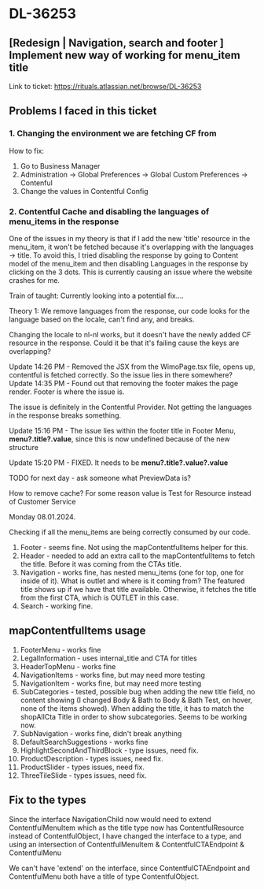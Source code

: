 # DL-36253
## [Redesign | Navigation, search and footer ] Implement new way of working for menu_item title
Link to ticket: https://rituals.atlassian.net/browse/DL-36253

## Problems I faced in this ticket

### 1. Changing the environment we are fetching CF from

How to fix:

1. Go to Business Manager
2. Administration -> Global Preferences -> Global Custom Preferences -> Contenful
3. Change the values in Contentful Config


### 2. Contentful Cache and disabling the languages of menu_items in the response

One of the issues in my theory is that if I add the new 'title' resource in the menu_item, it won't be fetched because it's overlapping with the languages -> title. To avoid this, I tried disabling the response by going to Content model of the menu_item and then disabling Languages in the response by clicking on the 3 dots. This is currently causing an issue where the website crashes for me.

Train of taught:
Currently looking into a potential fix....

Theory 1: We remove languages from the response, our code looks for the language based on the locale, can't find any, and breaks.

Changing the locale to nl-nl works, but it doesn't have the newly added CF resource in the response. Could it be that it's failing cause the keys are overlapping?

Update 14:26 PM - Removed the JSX from the WimoPage.tsx file, opens up, contentful is fetched correctly. So the issue lies in there somewhere?
Update 14:35 PM - Found out that removing the footer makes the page render. Footer is where the issue is.

The issue is definitely in the Contentful Provider. Not getting the languages in the response breaks something.

Update 15:16 PM - The issue lies within the footer title in Footer Menu, **menu?.title?.value**, since this is now undefined because of the new structure

Update 15:20 PM - FIXED. It needs to be **menu?.title?.value?.value**

TODO for next day - ask someone what PreviewData is?

How to remove cache? For some reason value is Test for Resource instead of Customer Service

Monday 08.01.2024.

Checking if all the menu_items are being correctly consumed by our code.

1. Footer - seems fine. Not using the mapContentfulItems helper for this.
2. Header - needed to add an extra call to the mapContentfulItems to fetch the title. Before it was coming from the CTAs title.
3. Navigation - works fine, has nested menu_items (one for top, one for inside of it). What is outlet and where is it coming from?
The featured title shows up if we have that title available. Otherwise, it fetches the title from the first CTA, which is OUTLET in this case.
4. Search - working fine.

## mapContentfulItems usage
1. FooterMenu - works fine
2. LegalInformation - uses internal_title and CTA for titles
3. HeaderTopMenu - works fine
4. NavigationItems - works fine, but may need more testing
5. NavigationItem - works fine, but may need more testing
6. SubCategories - tested, possible bug when adding the new title field, no content showing (I changed Body & Bath to Body & Bath Test, on hover, none of the items showed).
When adding the title, it has to match the shopAllCta Title in order to show subcategories. Seems to be working now.
7. SubNavigation - works fine, didn't break anything
8. DefaultSearchSuggestions - works fine
9. HighlightSecondAndThirdBlock - type issues, need fix.
10. ProductDescription - types issues, need fix.
11. ProductSlider - types issues, need fix.
12. ThreeTileSlide - types issues, need fix.

## Fix to the types 
Since the interface NavigationChild now would need to extend ContentfulMenuItem which as the title type now has ContentfulResource instead of ContentfulObject, I have changed the interface to a type, and using an intersection of ContentfulMenuItem &
ContentfulCTAEndpoint &
ContentfulMenu

We can't have 'extend' on the interface, since ContentfulCTAEndpoint and ContentfulMenu both have a title of type ContentfulObject.